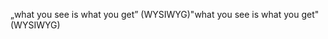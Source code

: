 <span data-ttu-id="ef3d4-101">„what you see is what you get” (WYSIWYG)</span><span class="sxs-lookup"><span data-stu-id="ef3d4-101">"what you see is what you get" (WYSIWYG)</span></span>